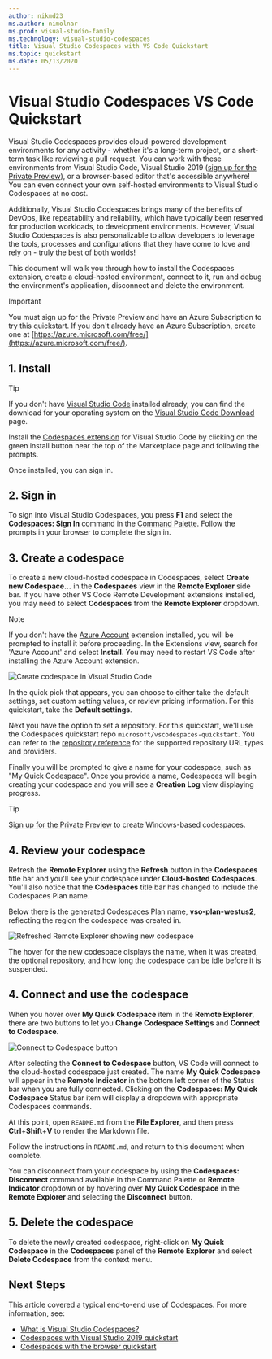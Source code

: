 ```yaml
---
author: nikmd23
ms.author: nimolnar
ms.prod: visual-studio-family
ms.technology: visual-studio-codespaces
title: Visual Studio Codespaces with VS Code Quickstart
ms.topic: quickstart
ms.date: 05/13/2020
---
```


# Visual Studio Codespaces VS Code Quickstart

Visual Studio Codespaces provides cloud-powered development environments for any activity - whether it's a long-term project, or a short-term task like reviewing a pull request. You can work with these environments from Visual Studio Code, Visual Studio 2019 ([sign up for the Private Preview](https://aka.ms/vsfutures-signup)), or a browser-based editor that's accessible anywhere! You can even connect your own self-hosted environments to Visual Studio Codespaces at no cost.

Additionally, Visual Studio Codespaces brings many of the benefits of DevOps, like repeatability and reliability, which have typically been reserved for production workloads, to development environments. However, Visual Studio Codespaces is also personalizable to allow developers to leverage the tools, processes and configurations that they have come to love and rely on - truly the best of both worlds!

This document will walk you through how to install the Codespaces extension, create a cloud-hosted environment, connect to it, run and debug the environment's application, disconnect and delete the environment.

> [!IMPORTANT]
> You must sign up for the Private Preview and have an Azure Subscription to try this quickstart. If you don't already have an Azure Subscription, create one at [https://azure.microsoft.com/free/](https://azure.microsoft.com/free/).

## 1. Install

> [!TIP]
> If you don't have [Visual Studio Code](https://code.visualstudio.com/) installed already, you can find the download for your operating system on the [Visual Studio Code Download](https://code.visualstudio.com/download) page.

Install the [Codespaces extension](https://aka.ms/vso-dl) for Visual Studio Code by clicking on the green install button near the top of the Marketplace page and following the prompts.

Once installed, you can sign in.

## 2. Sign in

To sign into Visual Studio Codespaces, you press **F1** and select the **Codespaces: Sign In** command in the [Command Palette](https://code.visualstudio.com/docs/getstarted/userinterface#_command-palette). Follow the prompts in your browser to complete the sign in.

## 3. Create a codespace

To create a new cloud-hosted codespace in Codespaces, select **Create new Codespace...** in the **Codespaces** view in the **Remote Explorer** side bar. If you have other VS Code Remote Development extensions installed, you may need to select **Codespaces** from the **Remote Explorer** dropdown.

> [!NOTE]
> If you don't have the [Azure Account](https://marketplace.visualstudio.com/items?itemName=ms-vscode.azure-account) extension installed, you will be prompted to install it before proceeding. In the Extensions view, search for 'Azure Account' and select **Install**. You may need to restart VS Code after installing the Azure Account extension.

![Create codespace in Visual Studio Code](../images/create-env-vsc-01.png)

In the quick pick that appears, you can choose to either take the default settings, set custom setting values, or review pricing information. For this quickstart, take the **Default settings**.

Next you have the option to set a repository. For this quickstart, we'll use the Codespaces quickstart repo `microsoft/vscodespaces-quickstart`. You can refer to the [repository reference](../reference/repository.md) for the supported repository URL types and providers.

Finally you will be prompted to give a name for your codespace, such as "My Quick Codespace". Once you provide a name, Codespaces will begin creating your codespace and you will see a **Creation Log** view displaying progress.

> [!TIP]
> [Sign up for the Private Preview](https://aka.ms/vsfutures-signup) to create Windows-based codespaces.

## 4. Review your codespace

Refresh the **Remote Explorer** using the **Refresh** button in the **Codespaces** title bar and you'll see your codespace under **Cloud-hosted Codespaces**. You'll also notice that the **Codespaces** title bar has changed to include the Codespaces Plan name. 

Below there is the generated Codespaces Plan name, **vso-plan-westus2**, reflecting the region the codespace was created in.

![Refreshed Remote Explorer showing new codespace](../images/refresh-remote-explorer-vsc.png)

The hover for the new codespace displays the name, when it was created, the optional repository, and how long the codespace can be idle before it is suspended.

## 4. Connect and use the codespace

When you hover over **My Quick Codespace** item in the **Remote Explorer**, there are two buttons to let you **Change Codespace Settings** and **Connect to Codespace**. 

![Connect to Codespace button](../images/connect-codespace-vsc.png)

After selecting the **Connect to Codespace** button, VS Code will connect to the cloud-hosted codespace just created. The name **My Quick Codespace** will appear in the **Remote Indicator** in the bottom left corner of the Status bar when you are fully connected. Clicking on the **Codespaces: My Quick Codespace** Status bar item will display a dropdown with appropriate Codespaces commands.

At this point, open `README.md` from the **File Explorer**, and then press **Ctrl**+**Shift**+**V** to render the Markdown file.

Follow the instructions in `README.md`, and return to this document when complete. 

You can disconnect from your codespace by using the **Codespaces: Disconnect** command available in the Command Palette or **Remote Indicator** dropdown or by hovering over **My Quick Codespace** in the **Remote Explorer** and selecting the **Disconnect** button.

## 5. Delete the codespace

To delete the newly created codespace, right-click on **My Quick Codespace** in the **Codespaces** panel of the **Remote Explorer** and select **Delete Codespace** from the context menu.

## Next Steps

This article covered a typical end-to-end use of Codespaces. For more information, see:

- [What is Visual Studio Codespaces?](../overview/what-is-vsonline.md)
- [Codespaces with Visual Studio 2019 quickstart](../quickstarts/vs.md)
- [Codespaces with the browser quickstart](../quickstarts/browser.md)